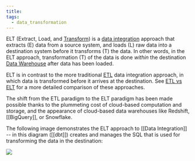 ```yaml
---
title: 
tags:
  - data_transformation
---
```

ELT (Extract, Load, and [Transform](Data%20Transformation.md)) is a [data integration](term/data%20integration.md) approach that extracts (E) data from a source system, and loads (L) raw data into a destination system before it transforms (T) the data. In other words, in the ELT approach, transformation (T) of the data is done _within_ the destination [Data Warehouse](Data%20Warehouse.md) after data has been loaded. 

ELT is in contrast to the more traditional [ETL](ETL.md) data integration approach, in which data is transformed before it arrives at the destination. See [ETL vs ELT](term/etl%20vs%20elt.md) for a more detailed comparison of these approaches.

The shift from the ETL paradigm to the ELT paradigm has been made possible thanks to the plummeting cost of cloud-based computation and storage, and the appearance of cloud-based data warehouses like Redshift, [[BigQuery]], or Snowflake. 

The following image demonstrates the ELT approach to [[Data Integration]] -- in this diagram ([[dbt]]) creates and manages the SQL that is used for transforming the data in the destination:

![](elt-tool.png)


